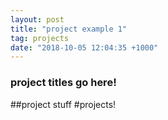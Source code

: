 ```yaml
---
layout: post
title: "project example 1"
tag: projects
date: "2018-10-05 12:04:35 +1000"
---
```

### project titles go here!
##project stuff
#projects!
